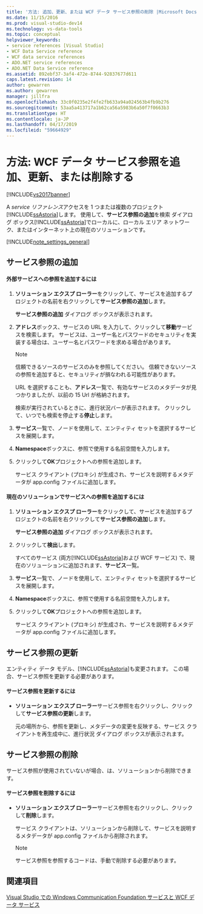 ```yaml
---
title: '方法: 追加、更新、または WCF データ サービス参照の削除 |Microsoft Docs'
ms.date: 11/15/2016
ms.prod: visual-studio-dev14
ms.technology: vs-data-tools
ms.topic: conceptual
helpviewer_keywords:
- service references [Visual Studio]
- WCF Data Service reference
- WCF data service references
- ADO.NET service references
- ADO.NET Data Service reference
ms.assetid: 892ebf37-3af4-472e-8744-92837677d611
caps.latest.revision: 14
author: gewarren
ms.author: gewarren
manager: jillfra
ms.openlocfilehash: 33c0f0235e2f4fe2fb633a94a024563b4fb9b276
ms.sourcegitcommit: 53aa5a413717a1b62ca56a5983b6a50f7f0663b3
ms.translationtype: HT
ms.contentlocale: ja-JP
ms.lasthandoff: 04/17/2019
ms.locfileid: "59664929"
---
```

# <a name="how-to-add-update-or-remove-a-wcf-data-service-reference"></a>方法: WCF データ サービス参照を追加、更新、または削除する
[!INCLUDE[vs2017banner](../includes/vs2017banner.md)]

A *service リファレンス*アクセスを 1 つまたは複数のプロジェクト[!INCLUDE[ssAstoria](../includes/ssastoria-md.md)]します。 使用して、**サービス参照の追加**を検索 ダイアログ ボックス[!INCLUDE[ssAstoria](../includes/ssastoria-md.md)]でローカルに、ローカル エリア ネットワーク、またはインターネット上の現在のソリューションです。  
  
 [!INCLUDE[note_settings_general](../includes/note-settings-general-md.md)]  
  
## <a name="adding-a-service-reference"></a>サービス参照の追加  
  
#### <a name="to-add-a-reference-to-an-external-service"></a>外部サービスへの参照を追加するには  
  
1.  **ソリューション エクスプ ローラー**をクリックして、サービスを追加するプロジェクトの名前を右クリックして**サービス参照の追加**します。  
  
     **サービス参照の追加** ダイアログ ボックスが表示されます。  
  
2.  **アドレス**ボックス、サービスの URL を入力して、クリックして**移動**サービスを検索します。 サービスは、ユーザー名とパスワードのセキュリティを実装する場合は、ユーザー名とパスワードを求める場合があります。  
  
    > [!NOTE]
    >  信頼できるソースのサービスのみを参照してください。 信頼できないソースの参照を追加すると、セキュリティが損なわれる可能性があります。  
  
     URL を選択することも、**アドレス**一覧で、有効なサービスのメタデータが見つかりましたが、以前の 15 Url が格納されます。  
  
     検索が実行されているときに、進行状況バーが表示されます。 クリックして、いつでも検索を停止する**停止**します。  
  
3.  **サービス**一覧で、ノードを使用して、エンティティ セットを選択するサービスを展開します。  
  
4.  **Namespace**ボックスに、参照で使用する名前空間を入力します。  
  
5.  クリックして**OK**プロジェクトへの参照を追加します。  
  
     サービス クライアント (プロキシ) が生成され、サービスを説明するメタデータが app.config ファイルに追加します。  
  
#### <a name="to-add-a-reference-to-a-service-in-the-current-solution"></a>現在のソリューションでサービスへの参照を追加するには  
  
1.  **ソリューション エクスプ ローラー**をクリックして、サービスを追加するプロジェクトの名前を右クリックして**サービス参照の追加**します。  
  
     **サービス参照の追加** ダイアログ ボックスが表示されます。  
  
2.  クリックして**検出**します。  
  
     すべてのサービス (両方[!INCLUDE[ssAstoria](../includes/ssastoria-md.md)]および WCF サービス) で、現在のソリューションに追加されます、**サービス**一覧。  
  
3.  **サービス**一覧で、ノードを使用して、エンティティ セットを選択するサービスを展開します。  
  
4.  **Namespace**ボックスに、参照で使用する名前空間を入力します。  
  
5.  クリックして**OK**プロジェクトへの参照を追加します。  
  
     サービス クライアント (プロキシ) が生成され、サービスを説明するメタデータが app.config ファイルに追加します。  
  
## <a name="updating-a-service-reference"></a>サービス参照の更新  
 エンティティ データ モデル、[!INCLUDE[ssAstoria](../includes/ssastoria-md.md)]も変更されます。 この場合、サービス参照を更新する必要があります。  
  
#### <a name="to-update-a-service-reference"></a>サービス参照を更新するには  
  
-   **ソリューション エクスプ ローラー**サービス参照を右クリックし、クリックして**サービス参照の更新**します。  
  
     元の場所から、参照を更新し、メタデータの変更を反映する、サービス クライアントを再生成中に、進行状況 ダイアログ ボックスが表示されます。  
  
## <a name="removing-a-service-reference"></a>サービス参照の削除  
 サービス参照が使用されていないが場合、は、ソリューションから削除できます。  
  
#### <a name="to-remove-a-service-reference"></a>サービス参照を削除するには  
  
-   **ソリューション エクスプ ローラー**サービス参照を右クリックし、クリックして**削除**します。  
  
     サービス クライアントは、ソリューションから削除して、サービスを説明するメタデータが app.config ファイルから削除されます。  
  
    > [!NOTE]
    >  サービス参照を参照するコードは、手動で削除する必要があります。  
  
## <a name="see-also"></a>関連項目  
 [Visual Studio での Windows Communication Foundation サービスと WCF データ サービス](../data-tools/windows-communication-foundation-services-and-wcf-data-services-in-visual-studio.md)

